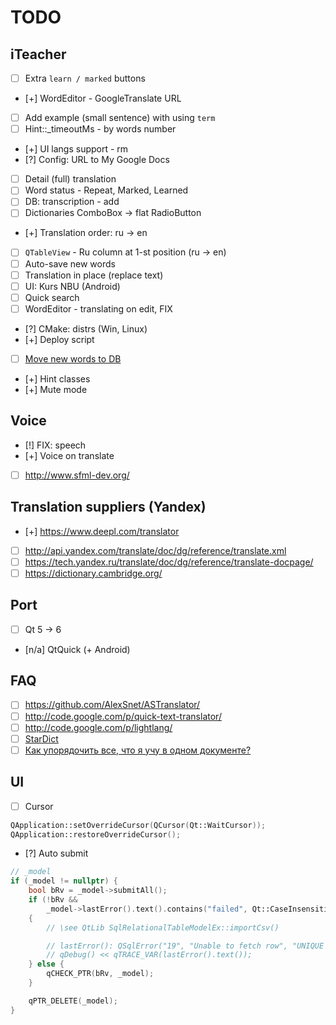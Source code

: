 # TODO

## iTeacher

- [ ] Extra `learn / marked` buttons
- [+] WordEditor - GoogleTranslate URL
- [ ] Add example (small sentence) with using `term`
- [ ] Hint::_timeoutMs - by words number
- [+] UI langs support - rm
- [?] Config: URL to My Google Docs
- [ ] Detail (full) translation
- [ ] Word status - Repeat, Marked, Learned
- [ ] DB: transcription - add
- [ ] Dictionaries ComboBox -> flat RadioButton
- [+] Translation order: ru -> en
- [ ] `QTableView` - Ru column at 1-st position (ru -> en)
- [ ] Auto-save new words
- [ ] Translation in place (replace text)
- [ ] UI: Kurs NBU (Android)
- [ ] Quick search
- [ ] WordEditor - translating on edit, FIX
- [?] CMake: distrs (Win, Linux)
- [+] Deploy script

- [ ] [Move new words to DB](https://docs.google.com/spreadsheets/d/1m8uh17iOzbM5aj8NWxBxTZbrDobUbOsJepj_sH9Uz_A/edit)

- [+] Hint classes
- [+] Mute mode

## Voice

- [!] FIX: speech
- [+] Voice on translate
- [ ] http://www.sfml-dev.org/

## Translation suppliers (Yandex)

- [+] https://www.deepl.com/translator
- [ ] http://api.yandex.com/translate/doc/dg/reference/translate.xml
- [ ] https://tech.yandex.ru/translate/doc/dg/reference/translate-docpage/
- [ ] https://dictionary.cambridge.org/

## Port

- [ ] Qt 5 -> 6
- [n/a] QtQuick (+ Android)

## FAQ

- [ ] https://github.com/AlexSnet/ASTranslator/
- [ ] http://code.google.com/p/quick-text-translator/
- [ ] http://code.google.com/p/lightlang/
- [ ] [StarDict](http://stardict-4.sourceforge.net/index_en.php)
- [ ] [Как упорядочить все, что я учу в одном документе?](https://www.youtube.com/watch?v=4lhSxVysohM)

## UI

- [ ] Cursor

```c++
QApplication::setOverrideCursor(QCursor(Qt::WaitCursor));
QApplication::restoreOverrideCursor();
```

- [?] Auto submit

```c++
// _model
if (_model != nullptr) {
    bool bRv = _model->submitAll();
    if (!bRv &&
        _model->lastError().text().contains("failed", Qt::CaseInsensitive))
    {
        // \see QtLib SqlRelationalTableModelEx::importCsv()

        // lastError(): QSqlError("19", "Unable to fetch row", "UNIQUE constraint failed: t_main.f_main_term")
        // qDebug() << qTRACE_VAR(lastError().text());
    } else {
        qCHECK_PTR(bRv, _model);
    }

    qPTR_DELETE(_model);
}
```
